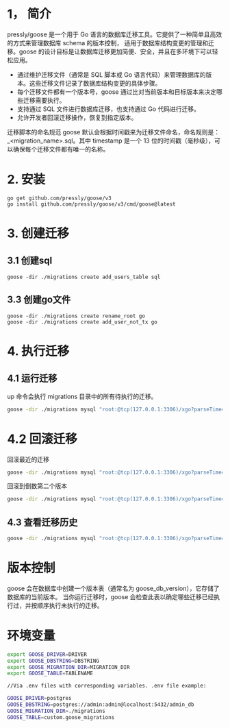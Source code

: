 # 1， 简介
pressly/goose 是一个用于 Go 语言的数据库迁移工具。它提供了一种简单且高效的方式来管理数据库 schema 的版本控制，
适用于数据库结构变更的管理和迁移。goose 的设计目标是让数据库迁移更加简便、安全，并且在多环境下可以轻松应用。

* 通过维护迁移文件（通常是 SQL 脚本或 Go 语言代码）来管理数据库的版本。这些迁移文件记录了数据库结构变更的具体步骤。
* 每个迁移文件都有一个版本号，goose 通过比对当前版本和目标版本来决定哪些迁移需要执行。
* 支持通过 SQL 文件进行数据库迁移，也支持通过 Go 代码进行迁移。
* 允许开发者回滚迁移操作，恢复到指定版本。

迁移脚本的命名规范
goose 默认会根据时间戳来为迁移文件命名，命名规则是：<timestamp>_<migration_name>.sql。其中 timestamp 是一个 13 位的时间戳（毫秒级），可以确保每个迁移文件都有唯一的名称。


# 2. 安装
```
go get github.com/pressly/goose/v3
go install github.com/pressly/goose/v3/cmd/goose@latest
```

# 3. 创建迁移
## 3.1 创建sql
```shell
goose -dir ./migrations create add_users_table sql
```

## 3.3 创建go文件
```shell
goose -dir ./migrations create rename_root go
goose -dir ./migrations create add_user_not_tx go
```

# 4. 执行迁移
## 4.1 运行迁移
up 命令会执行 migrations 目录中的所有待执行的迁移。

```sh
goose -dir ./migrations mysql "root:@tcp(127.0.0.1:3306)/xgo?parseTime=True&loc=Local" up
```

# 4.2 回滚迁移

回滚最近的迁移
```sh
goose -dir ./migrations mysql "root:@tcp(127.0.0.1:3306)/xgo?parseTime=True&loc=Local" down
```

回滚到倒数第二个版本
```sh
goose -dir ./migrations mysql "root:@tcp(127.0.0.1:3306)/xgo?parseTime=True&loc=Local" down 2
```

## 4.3 查看迁移历史
```sh
goose -dir ./migrations mysql "root:@tcp(127.0.0.1:3306)/xgo?parseTime=True&loc=Local" status
```


# 版本控制
goose 会在数据库中创建一个版本表（通常名为 goose_db_version），它存储了数据库的当前版本。
当你运行迁移时，goose 会检查此表以确定哪些迁移已经执行过，并按顺序执行未执行的迁移。

# 环境变量
```sh
export GOOSE_DRIVER=DRIVER
export GOOSE_DBSTRING=DBSTRING
export GOOSE_MIGRATION_DIR=MIGRATION_DIR
export GOOSE_TABLE=TABLENAME
```

```sh
//Via .env files with corresponding variables. .env file example:

GOOSE_DRIVER=postgres
GOOSE_DBSTRING=postgres://admin:admin@localhost:5432/admin_db
GOOSE_MIGRATION_DIR=./migrations
GOOSE_TABLE=custom.goose_migrations
```
